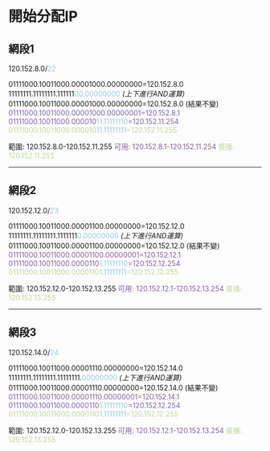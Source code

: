 # 開始分配IP

## 網段1

120.152.8.0/<font color="#92cddc">22</font>

01111000.10011000.00001000.00000000=120.152.8.0
11111111.11111111.111111<font color="#92cddc">00.00000000</font>  *(上下進行AND運算)*
01111000.10011000.00001000.00000000=120.152.8.0 (結果不變)
<font color="#8064a2">01111000.10011000.00001000.00000001=120.152.8.1</font>
<font color="#8064a2">01111000.10011000.000010<font color="#92cddc">11.11111110</font>=120.152.11.254</font>
<font color="#c3d69b">01111000.10011000.000010<font color="#92cddc">11.11111111</font>=120.152.11.255</font>

範圍: 120.152.8.0-120.152.11.255
<font color="#8064a2">可用: 120.152.8.1-120.152.11.254</font>
<font color="#c3d69b">廣播: 120.152.11.255</font>

---
## 網段2

120.152.12.0/<font color="#92cddc">23</font>

01111000.10011000.00001100.00000000=120.152.12.0
11111111.11111111.1111111<font color="#92cddc">0.00000000</font>  *(上下進行AND運算)*
01111000.10011000.00001100.00000000=120.152.12.0 (結果不變)
<font color="#8064a2">01111000.10011000.00001100.00000001=120.152.12.1</font>
<font color="#8064a2">01111000.10011000.0000110<font color="#92cddc">1.11111110</font>=120.152.12.254</font>
<font color="#c3d69b">01111000.10011000.0000110<font color="#92cddc">1.11111111</font>=120.152.12.255</font>

範圍: 120.152.12.0-120.152.13.255
<font color="#8064a2">可用: 120.152.12.1-120.152.13.254</font>
<font color="#c3d69b">廣播: 120.152.13.255</font>

---

## 網段3

120.152.14.0/<font color="#92cddc">24</font>

01111000.10011000.00001110.00000000=120.152.14.0
11111111.11111111.11111111.<font color="#92cddc">00000000</font>  *(上下進行AND運算)*
01111000.10011000.00001110.00000000=120.152.14.0 (結果不變)
<font color="#8064a2">01111000.10011000.00001110.00000001=120.152.14.1</font>
<font color="#8064a2">01111000.10011000.0000110<font color="#92cddc">1.11111110</font>=120.152.12.254</font>
<font color="#c3d69b">01111000.10011000.0000110<font color="#92cddc">1.11111111</font>=120.152.12.255</font>

範圍: 120.152.12.0-120.152.13.255
<font color="#8064a2">可用: 120.152.12.1-120.152.13.254</font>
<font color="#c3d69b">廣播: 120.152.13.255</font>
